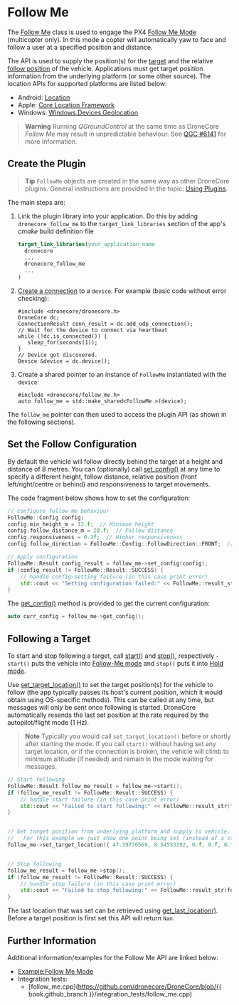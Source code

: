 # Follow Me

The [Follow Me](../api_reference/classdronecore_1_1_follow_me.md) class is used to engage the PX4 [Follow Me Mode](https://docs.px4.io/en/flight_modes/follow_me.html) (multicopter only). In this mode a copter will automatically yaw to face and follow a user at a specified position and distance.

The API is used to supply the position(s) for the [target](../api_reference/structdronecore_1_1_follow_me_1_1_target_location.md) and the relative [follow position](../api_reference/structdronecore_1_1_follow_me_1_1_config.md) of the vehicle. Applications must get target position information from the underlying platform (or some other source). The location APIs for supported platforms are listed below:
- Android: [Location](https://developer.android.com/reference/android/location/Location.html)
- Apple: [Core Location Framework](https://developer.apple.com/documentation/corelocation)
- Windows: [Windows.Devices.Geolocation](https://docs.microsoft.com/en-us/uwp/api/Windows.Devices.Geolocation)

> **Warning** Running *QGroundControl* at the same time as DroneCore *Follow Me* may result in unpredictable behaviour. See [QGC #6141](https://github.com/mavlink/qgroundcontrol/issues/6141) for more information.

## Create the Plugin

> **Tip** `FollowMe` objects are created in the same way as other DroneCore plugins. General instructions are provided in the topic: [Using Plugins](../guide/using_plugins.md).

The main steps are:

1. Link the plugin library into your application. Do this by adding `dronecore_follow_me` to the `target_link_libraries` section of the app's *cmake* build definition file

   ```cmake
   target_link_libraries(your_application_name
     dronecore
     ...
     dronecore_follow_me
     ...
   )
   ```
1. [Create a connection](../guide/connections.md) to a `device`. For example (basic code without error checking):
   ```
   #include <dronecore/dronecore.h>
   DroneCore dc;
   ConnectionResult conn_result = dc.add_udp_connection();
   // Wait for the device to connect via heartbeat
   while (!dc.is_connected()) {
      sleep_for(seconds(1));
   }
   // Device got discovered.
   Device &device = dc.device();
   ```
1. Create a shared pointer to an instance of `FollowMe` instantiated with the `device`: 
   ```
   #include <dronecore/follow_me.h>
   auto follow_me = std::make_shared<FollowMe >(device);
   ```

The `follow_me` pointer can then used to access the plugin API (as shown in the following sections).

## Set the Follow Configuration

By default the vehicle will follow directly behind the target at a height and distance of 8 metres. 
You can (optionally) call [set_config()](../api_reference/classdronecore_1_1_follow_me.md#classdronecore_1_1_follow_me_1aedf746d4a0eebdaaddc3d1ba0aeb6720) at any time to specify a different height, follow distance, relative position (front left/right/centre or behind) and responsiveness to target movements. 

The code fragment below shows how to set the configuration:
```cpp
// configure follow me behaviour
FollowMe::Config config;
config.min_height_m = 12.f;  // Minimum height
config.follow_distance_m = 20.f;  // Follow distance
config.responsiveness = 0.2f;  // Higher responsiveness
config.follow_direction = FollowMe::Config::FollowDirection::FRONT;  //Follow from front-centre

// Apply configuration
FollowMe::Result config_result = follow_me->set_config(config);
if (config_result != FollowMe::Result::SUCCESS) {
    // handle config-setting failure (in this case print error)
    std::cout << "Setting configuration failed:" << FollowMe::result_str(config_result) << std::endl;
}
```

The [get_config()](../api_reference/classdronecore_1_1_follow_me.md#classdronecore_1_1_follow_me_1a054aebafe0839a1028f277285b769fe5) method is provided to get the current configuration:
```cpp
auto curr_config = follow_me->get_config();
```

## Following a Target

To start and stop following a target, call [start()](../api_reference/classdronecore_1_1_follow_me.md#classdronecore_1_1_follow_me_1a694749d43d527f85584df25a49b05ccf) and [stop()](../api_reference/classdronecore_1_1_follow_me.md#classdronecore_1_1_follow_me_1a6394507b0fb96bceebe6efd17f0529ce), respectively - `start()` puts the vehicle into [Follow-Me mode](https://docs.px4.io/en/flight_modes/follow_me.html) and `stop()` puts it into [Hold mode](https://docs.px4.io/en/flight_modes/hold.html).

Use [set_target_location()](../api_reference/classdronecore_1_1_follow_me.md#classdronecore_1_1_follow_me_1a1220596b8bb51d2ca52248a92e300ad5) to set the target position(s) for the vehicle to follow (the app typically passes its host's current position, which it would obtain using OS-specific methods). This can be called at any time, but messages will only be sent once following is started. DroneCore automatically resends the last set position at the rate required by the autopilot/flight mode (1 Hz). 

> **Note** Typically you would call `set_target_location()` before or shortly after starting the mode. If you call `start()` without having set any target location, or if the connection is broken, the vehicle will climb to minimum altitude (if needed) and remain in the mode waiting for messages. 

```cpp
// Start following
FollowMe::Result follow_me_result = follow_me->start();
if (follow_me_result != FollowMe::Result::SUCCESS) {
    // handle start failure (in this case print error)
    std::cout << "Failed to start following:" << FollowMe::result_str(follow_me_result) << std::endl;
}


// Get target position from underlying platform and supply to vehicle. 
//   For this example we just show one point being set (instead of a stream).
follow_me->set_target_location({ 47.39776569, 8.54553292, 0.f, 0.f, 0.f, 0.f });


// Stop following
follow_me_result = follow_me->stop();
if (follow_me_result != FollowMe::Result::SUCCESS) {
    // handle stop failure (in this case print error)
    std::cout << "Failed to stop following:" << FollowMe::result_str(follow_me_result) << std::endl;
}
```

The last location that was set can be retrieved using [get_last_location()](../api_reference/classdronecore_1_1_follow_me.md#classdronecore_1_1_follow_me_1a16da2bf7d0384e2bff4440600b523f8c). Before a target position is first set this API will return `Nan`.



## Further Information

Additional information/examples for the Follow Me API are linked below:

* [Example:Follow Me Mode](../examples/follow_me.md)
* Integration tests:
  * [follow_me.cpp](https://github.com/dronecore/DroneCore/blob/{{ book.github_branch }}/integration_tests/follow_me.cpp)
